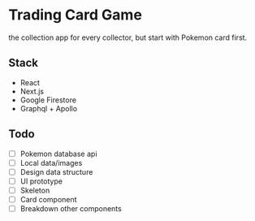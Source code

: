 # Trading Card Game
the collection app for every collector, but start with Pokemon card first.

## Stack
- React
- Next.js
- Google Firestore
- Graphql + Apollo

## Todo
- [ ] Pokemon database api
- [ ] Local data/images 
- [ ] Design data structure
- [ ] UI prototype
- [ ] Skeleton 
- [ ] Card component
- [ ] Breakdown other components
